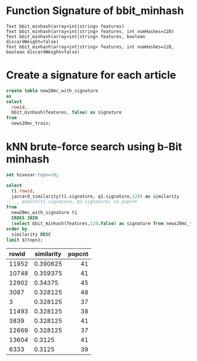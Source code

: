 <!--
  Licensed to the Apache Software Foundation (ASF) under one
  or more contributor license agreements.  See the NOTICE file
  distributed with this work for additional information
  regarding copyright ownership.  The ASF licenses this file
  to you under the Apache License, Version 2.0 (the
  "License"); you may not use this file except in compliance
  with the License.  You may obtain a copy of the License at

    http://www.apache.org/licenses/LICENSE-2.0

  Unless required by applicable law or agreed to in writing,
  software distributed under the License is distributed on an
  "AS IS" BASIS, WITHOUT WARRANTIES OR CONDITIONS OF ANY
  KIND, either express or implied.  See the License for the
  specific language governing permissions and limitations
  under the License.
-->
        
# Function Signature of bbit_minhash

```
Text bbit_minhash(array<int|string> features)
Text bbit_minhash(array<int|string> features, int numHashes=128)
Text bbit_minhash(array<int|string> features, boolean discardWeight=false)
Text bbit_minhash(array<int|string> features, int numHashes=128, boolean discardWeight=false)
```

# Create a signature for each article

```sql
create table new20mc_with_signature
as
select
  rowid, 
  bbit_minhash(features, false) as signature
from
  news20mc_train;
```

# kNN brute-force search using b-Bit minhash
```sql
set hivevar:topn=10;

select
  t1.rowid, 
  jaccard_similarity(t1.signature, q1.signature,128) as similarity
--  , popcnt(t1.signature, q1.signature) as popcnt
from
  new20mc_with_signature t1 
  CROSS JOIN 
  (select bbit_minhash(features,128,false) as signature from news20mc_test where rowid = 1) q1
order by
  similarity DESC
limit ${topn};
```

|rowid  | similarity | popcnt |
|:------|------------|-------:|
| 11952 | 0.390625   | 41 |
| 10748 | 0.359375   | 41 |
| 12902 | 0.34375    | 45 |
| 3087  | 0.328125   | 48 |
| 3     | 0.328125   | 37 |
| 11493 | 0.328125   | 38 |
| 3839  | 0.328125   | 41 |
| 12669 | 0.328125   | 37 |
| 13604 | 0.3125     | 41 |
| 6333  | 0.3125     | 39 |
